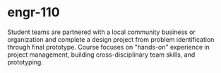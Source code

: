 # engr-110
Student teams are partnered with a local community business or organization and complete a design project from problem identification through final prototype. Course focuses on "hands-on" experience in project management, building cross-disciplinary team skills, and prototyping.

